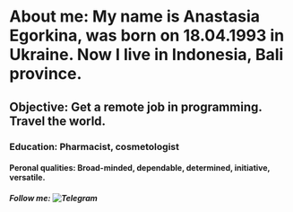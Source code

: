 # About me: My name is Anastasia Egorkina, was born on 18.04.1993 in Ukraine. Now I live in Indonesia, Bali province.

## Objective: Get a remote job in programming. Travel the world.

### Education: Pharmacist, cosmetologist

#### Peronal qualities: Broad-minded, dependable, determined, initiative, versatile. 

##### Follow me: ![Telegram](https://t.me/suka_bali_island)